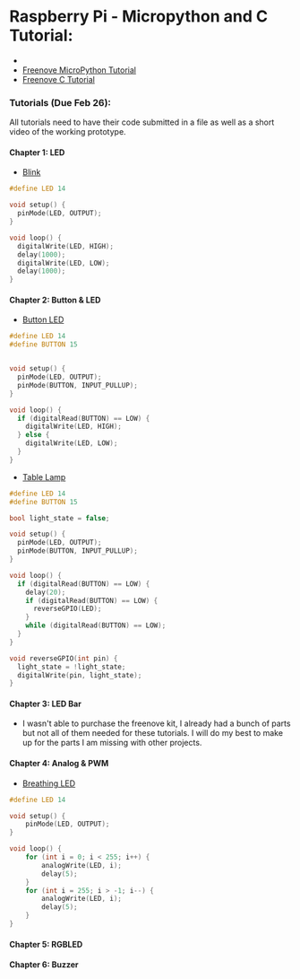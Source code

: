 # Raspberry Pi - Micropython and C Tutorial:
- 
- [Freenove MicroPython Tutorial](https://github.com/Freenove/Freenove_Basic_Starter_Kit_for_Raspberry_Pi_Pico/blob/main/Python/Python_Tutorial.pdfLinks)
- [Freenove C Tutorial](https://github.com/Freenove/Freenove_Basic_Starter_Kit_for_Raspberry_Pi_Pico/blob/main/C/C_Tutorial.pdfLinks)



###  Tutorials (Due Feb 26):
All tutorials need to have their code submitted in a file as well as a short video of the working prototype.


#### Chapter 1: LED
- [Blink](code/Blink.ino)
```c++
#define LED 14

void setup() {
  pinMode(LED, OUTPUT);
}

void loop() {
  digitalWrite(LED, HIGH);
  delay(1000);
  digitalWrite(LED, LOW);
  delay(1000);
}
```

#### Chapter 2: Button & LED
- [Button LED](code/ButtonLED.ino)
```c++
#define LED 14
#define BUTTON 15


void setup() {
  pinMode(LED, OUTPUT);
  pinMode(BUTTON, INPUT_PULLUP);
}

void loop() {
  if (digitalRead(BUTTON) == LOW) {
    digitalWrite(LED, HIGH);
  } else {
    digitalWrite(LED, LOW);
  }
}
```


- [Table Lamp](code/TableLamp.ino)
```c++
#define LED 14
#define BUTTON 15

bool light_state = false;

void setup() {
  pinMode(LED, OUTPUT);
  pinMode(BUTTON, INPUT_PULLUP);
}

void loop() {
  if (digitalRead(BUTTON) == LOW) {
    delay(20);
    if (digitalRead(BUTTON) == LOW) {
      reverseGPIO(LED);
    }
    while (digitalRead(BUTTON) == LOW);
  }
}

void reverseGPIO(int pin) {
  light_state = !light_state;
  digitalWrite(pin, light_state);
}
```

#### Chapter 3: LED Bar
- I wasn't able to purchase the freenove kit, I already had a bunch of parts but not all of them needed for these tutorials. I will do my best to make up for the parts I am missing with other projects. 

#### Chapter 4: Analog & PWM
- [Breathing LED](code/BreathingLED.ino)
```c++
#define LED 14

void setup() {
	pinMode(LED, OUTPUT);
}

void loop() {
	for (int i = 0; i < 255; i++) {
		analogWrite(LED, i);
		delay(5);
	}
	for (int i = 255; i > -1; i--) {
		analogWrite(LED, i);
		delay(5);
	}
}
```

#### Chapter 5: RGBLED


#### Chapter 6: Buzzer

